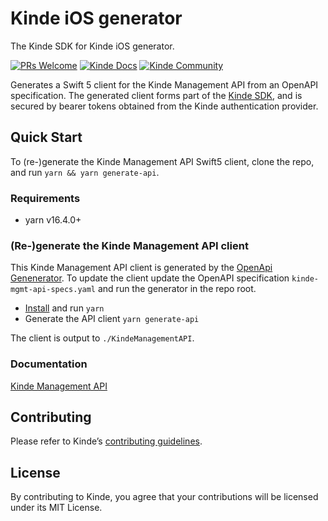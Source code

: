 # Kinde iOS generator

The Kinde SDK for Kinde iOS generator.

[![PRs Welcome](https://img.shields.io/badge/PRs-welcome-brightgreen.svg?style=flat-square)](https://makeapullrequest.com) [![Kinde Docs](https://img.shields.io/badge/Kinde-Docs-eee?style=flat-square)](https://kinde.com/docs/developer-tools) [![Kinde Community](https://img.shields.io/badge/Kinde-Community-eee?style=flat-square)](https://thekindecommunity.slack.com)

Generates a Swift 5 client for the Kinde Management API from an OpenAPI specification. The generated client forms part of the [Kinde SDK](https://github.com/kinde-oss/kinde-sdk-ios),
and is secured by bearer tokens obtained from the Kinde authentication provider.

## Quick Start

To (re-)generate the Kinde Management API Swift5 client, clone the repo, and run `yarn && yarn generate-api`.

### Requirements

- yarn v16.4.0+

### (Re-)generate the Kinde Management API client

This Kinde Management API client is generated by the [OpenApi Genenerator](https://openapi-generator.tech/docs/generators/swift5/).
To update the client update the OpenAPI specification `kinde-mgmt-api-specs.yaml` and run the generator in the repo root.

- [Install](https://classic.yarnpkg.com/en/docs/install) and run `yarn`
- Generate the API client `yarn generate-api`

The client is output to `./KindeManagementAPI`.

### Documentation

[Kinde Management API](./KindeManagementAPI/README.md)

## Contributing

Please refer to Kinde’s [contributing guidelines](https://github.com/kinde-oss/.github/blob/489e2ca9c3307c2b2e098a885e22f2239116394a/CONTRIBUTING.md).

## License

By contributing to Kinde, you agree that your contributions will be licensed under its MIT License.
